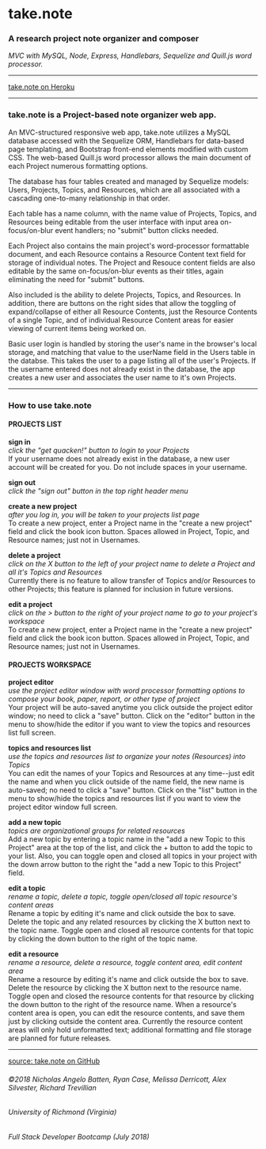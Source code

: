 # take.note
### A research project note organizer and composer

*MVC with MySQL, Node, Express, Handlebars, Sequelize and Quill.js word processor.*

_________________________________________________

[take.note on Heroku](https://book-reporter.herokuapp.com/)

_________________________________________________

### take.note is a Project-based note organizer web app. 

An MVC-structured responsive web app, take.note utilizes a MySQL database accessed with the Sequelize ORM, Handlebars for data-based page templating, and Bootstrap front-end elements modified with custom CSS. The web-based Quill.js word processor allows the main document of each Project numerous formatting options.

The database has four tables created and managed by Sequelize models: Users, Projects, Topics, and Resources, which are all associated with a cascading one-to-many relationship in that order. 

Each table has a name column, with the name value of Projects, Topics, and Resources being editable from the user interface with input area on-focus/on-blur event handlers; no "submit" button clicks needed.

Each Project also contains the main project's word-processor formattable document, and each Resource contains a Resource Content text field for storage of individual notes. The Project and Resouce content fields are also editable by the same on-focus/on-blur events as their titles, again eliminating the need for "submit" buttons.

Also included is the ability to delete Projects, Topics, and Resources. In addition, there are buttons on the right sides that allow the toggling of expand/collapse of either all Resource Contents, just the Resource Contents of a single Topic, and of individual Resource Content areas for easier viewing of current items being worked on.

Basic user login is handled by storing the user's name in the browser's local storage, and matching that value to the userName field in the Users table in the databse. This takes the user to a page listing all of the user's Projects. If the username entered does not already exist in the database, the app creates a new user and associates the user name to it's own Projects.

_________________________________________________

### How to use take.note 

#### PROJECTS LIST 

__sign in__    
*click the "get quacken!" button to login to your Projects*    
If your username does not already exist in the database, a new user account will be created for you. Do not include spaces in your username.   

__sign out__    
*click the "sign out" button in the top right header menu*   

__create a new project__    
*after you log in, you will be taken to your projects list page*   
To create a new project, enter a Project name in the "create a new project" field and click the book icon button. Spaces allowed in Project, Topic, and Resource names; just not in Usernames.   

__delete a project__    
*click on the X button to the left of your project name to delete a Project and all it's Topics and Resources*   
Currently there is no feature to allow transfer of Topics and/or Resources to other Projects; this feature is planned for inclusion in future versions.   

__edit a project__    
*click on the > button to the right of your project name to go to your project's workspace*   
To create a new project, enter a Project name in the "create a new project" field and click the book icon button. Spaces allowed in Project, Topic, and Resource names; just not in Usernames.   


#### PROJECTS WORKSPACE 

__project editor__    
*use the project editor window with word processor formatting options to compose your book, paper, report, or other type of project*   
Your project will be auto-saved anytime you click outside the project editor window; no need to click a "save" button. Click on the "editor" button in the menu to show/hide the editor if you want to view the topics and resources list full screen.   

__topics and resources list__    
*use the topics and resources list to organize your notes (Resources) into Topics*   
You can edit the names of your Topics and Resources at any time--just edit the name and when you click outside of the name field, the new name is auto-saved; no need to click a "save" button. Click on the "list" button in the menu to show/hide the topics and resources list if you want to view the project editor window full screen.   

__add a new topic__    
*topics are organizational groups for related resources*   
Add a new topic by entering a topic name in the "add a new Topic to this Project" area at the top of the list, and click the + button to add the topic to your list. Also, you can toggle open and closed all topics in your project with the down arrow button to the right the "add a new Topic to this Project" field.

__edit a topic__    
*rename a topic, delete a topic, toggle open/closed all topic resource's content areas*   
Rename a topic by editing it's name and click outside the box to save. Delete the topic and any related resources by clicking the X button next to the topic name. Toggle open and closed all resource contents for that topic by clicking the down button to the right of the topic name.

__edit a resource__     
*rename a resource, delete a resource, toggle content area, edit content area*     
Rename a resource by editing it's name and click outside the box to save. Delete the resource by clicking the X button next to the resource name. Toggle open and closed the resource contents for that resource by clicking the down button to the right of the resource name. When a resource's content area is open, you can edit the resource contents, and save them just by clicking outside the content area. Currently the resource content areas will only hold unformatted text; additional formatting and file storage are planned for future releases.    

_________________________________________________


[source: take.note on GitHub](https://github.com/LandrumTrev/book-reporter)

###### ©2018 Nicholas Angelo Batten, Ryan Case, Melissa Derricott, Alex Silvester, Richard Trevillian
###### University of Richmond (Virginia)
###### Full Stack Developer Bootcamp (July 2018)



